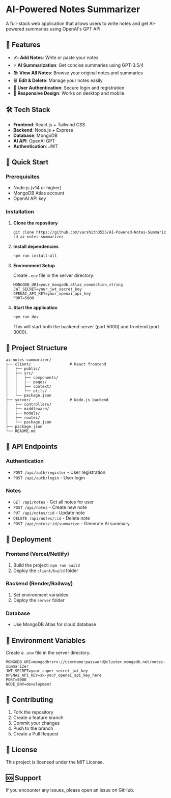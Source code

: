 # AI-Powered Notes Summarizer

A full-stack web application that allows users to write notes and get AI-powered summaries using OpenAI's GPT API.

## 🌟 Features

- ✍️ **Add Notes**: Write or paste your notes
- ⚡ **AI Summarization**: Get concise summaries using GPT-3.5/4
- 📚 **View All Notes**: Browse your original notes and summaries
- 🗑️ **Edit & Delete**: Manage your notes easily
- 👤 **User Authentication**: Secure login and registration
- 📱 **Responsive Design**: Works on desktop and mobile

## 🛠️ Tech Stack

- **Frontend**: React.js + Tailwind CSS
- **Backend**: Node.js + Express
- **Database**: MongoDB
- **AI API**: OpenAI GPT
- **Authentication**: JWT

## 🚀 Quick Start

### Prerequisites

- Node.js (v14 or higher)
- MongoDB Atlas account
- OpenAI API key

### Installation

1. **Clone the repository**
   ```bash
   git clone https://github.com/varshith3555/AI-Powered-Notes-Summarizer.git
   cd ai-notes-summarizer
   ```

2. **Install dependencies**
   ```bash
   npm run install-all
   ```

3. **Environment Setup**
   
   Create `.env` file in the server directory:
   ```env
   MONGODB_URI=your_mongodb_atlas_connection_string
   JWT_SECRET=your_jwt_secret_key
   OPENAI_API_KEY=your_openai_api_key
   PORT=5000
   ```

4. **Start the application**
   ```bash
   npm run dev
   ```

   This will start both the backend server (port 5000) and frontend (port 3000).

## 📁 Project Structure

```
ai-notes-summarizer/
├── client/                 # React frontend
│   ├── public/
│   ├── src/
│   │   ├── components/
│   │   ├── pages/
│   │   ├── context/
│   │   └── utils/
│   └── package.json
├── server/                 # Node.js backend
│   ├── controllers/
│   ├── middleware/
│   ├── models/
│   ├── routes/
│   └── package.json
├── package.json
└── README.md
```

## 🔧 API Endpoints

### Authentication
- `POST /api/auth/register` - User registration
- `POST /api/auth/login` - User login

### Notes
- `GET /api/notes` - Get all notes for user
- `POST /api/notes` - Create new note
- `PUT /api/notes/:id` - Update note
- `DELETE /api/notes/:id` - Delete note
- `POST /api/notes/:id/summarize` - Generate AI summary

## 🚀 Deployment

### Frontend (Vercel/Netlify)
1. Build the project: `npm run build`
2. Deploy the `client/build` folder

### Backend (Render/Railway)
1. Set environment variables
2. Deploy the `server` folder

### Database
- Use MongoDB Atlas for cloud database

## 📝 Environment Variables

Create a `.env` file in the server directory:

```env
MONGODB_URI=mongodb+srv://username:password@cluster.mongodb.net/notes-summarizer
JWT_SECRET=your_super_secret_jwt_key
OPENAI_API_KEY=sk-your_openai_api_key_here
PORT=5000
NODE_ENV=development
```

## 🤝 Contributing

1. Fork the repository
2. Create a feature branch
3. Commit your changes
4. Push to the branch
5. Create a Pull Request

## 📄 License

This project is licensed under the MIT License.

## 🆘 Support

If you encounter any issues, please open an issue on GitHub. 